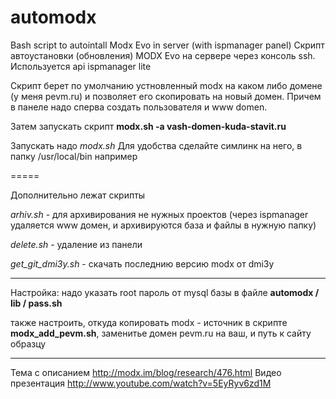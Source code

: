 automodx
========

Bash script to autointall Modx Evo in server (with ispmanager panel) 
Скрипт автоустановки (обновления) MODX Evo на сервере через консоль ssh.
Используется api ispmanager lite

Скрипт берет по умолчанию устновленный modx на каком либо домене (у меня pevm.ru) и позволяет его скопировать на новый домен.
Причем в панеле надо сперва создать пользователя и www domen.

Затем запускать скрипт **modx.sh -a vash-domen-kuda-stavit.ru**


Запускать надо *modx.sh* 
Для удобства сделайте симлинк на него, в папку /usr/local/bin например

=====

Дополнительно лежат скрипты

*arhiv.sh* - для архивирования не нужных проектов (через ispmanager удаляется www домен, и архивируются база и файлы в нужную папку)

*delete.sh* - удаление из панели

*get_git_dmi3y.sh*  - скачать последнию версию modx от dmi3y

*****
Настройка:
надо указать root пароль от mysql базы в файле
**automodx / lib / pass.sh** 


также настроить, откуда копировать modx - источник
в скрипте **modx_add_pevm.sh**, заменитье домен pevm.ru на ваш, и путь к сайту образцу


****
Тема с описанием http://modx.im/blog/research/476.html
Видео презентация
http://www.youtube.com/watch?v=5EyRyv6zd1M
